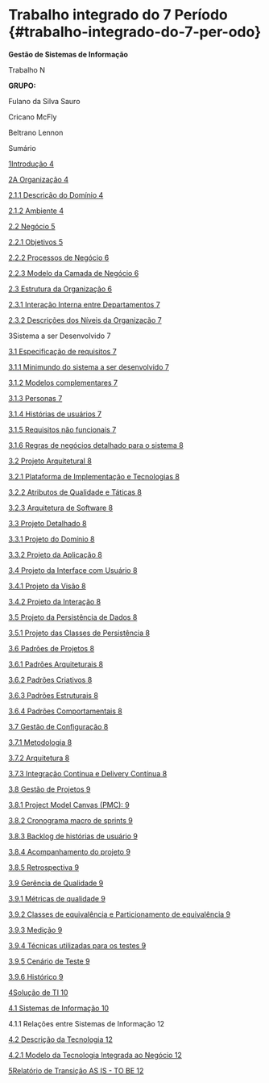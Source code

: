 # Trabalho integrado do 7 Período {#trabalho-integrado-do-7-per-odo}

**Gestão de Sistemas de Informação**

Trabalho N

**GRUPO:**

Fulano da Silva Sauro

Cricano McFly

Beltrano Lennon

Sumário

[1Introdução 4](export/introducao.md)

[2A Organização 4](export/a_organizacao/README.md)

[2.1.1 Descrição do Domínio 4](export/a_organizacao/README.md#descri-o-do-dom-nio)

[2.1.2 Ambiente 4](export/a_organizacao/README.md#ambiente)

[2.2 Negócio 5](export/a_organizacao/negocio.md)

[2.2.1 Objetivos 5](export/a_organizacao/negocio.md#objetivos)

[2.2.2 Processos de Negócio 6](export/a_organizacao/negocio.md#processos-de-neg-cio)

[2.2.3 Modelo da Camada de Negócio 6](export/a_organizacao/negocio.md#modelo-da-camada-de-neg-cio)

[2.3 Estrutura da Organização 6](export/a_organizacao/estrutura_da_organizacao.md)

[2.3.1 Interação Interna entre Departamentos 7](export/a_organizacao/estrutura_da_organizacao.md#intera-o-interna-entre-departamentos)

[2.3.2 Descrições dos Níveis da Organização 7](export/a_organizacao/estrutura_da_organizacao.md#descri-es-dos-n-veis-da-organiza-o)

3Sistema a ser Desenvolvido 7

[3.1 Especificação de requisitos 7](export/sistema_a_ser_desenvolvido/especificacao_de_requisitos.md)

[3.1.1 Minimundo do sistema a ser desenvolvido 7](export/sistema_a_ser_desenvolvido/especificacao_de_requisitos.md#minimundo-do-sistema-a-ser-desenvolvido)

[3.1.2 Modelos complementares 7](export/sistema_a_ser_desenvolvido/especificacao_de_requisitos.md#modelos-complementares)

[3.1.3 Personas 7](export/sistema_a_ser_desenvolvido/especificacao_de_requisitos.md#personas)

[3.1.4 Histórias de usuários 7](export/sistema_a_ser_desenvolvido/especificacao_de_requisitos.md#hist-rias-de-usu-rios)

[3.1.5 Requisitos não funcionais 7](export/sistema_a_ser_desenvolvido/especificacao_de_requisitos.md#requisitos-n-o-funcionais)

[3.1.6 Regras de negócios detalhado para o sistema 8](export/sistema_a_ser_desenvolvido/especificacao_de_requisitos.md#regras-de-neg-cios-detalhado-para-o-sistema)

[3.2 Projeto Arquitetural 8](export/sistema_a_ser_desenvolvido/projeto_arquitetural.md)

[3.2.1 Plataforma de Implementação e Tecnologias 8](export/sistema_a_ser_desenvolvido/projeto_arquitetural.md#plataforma-de-implementa-o-e-tecnologias)

[3.2.2 Atributos de Qualidade e Táticas 8](export/sistema_a_ser_desenvolvido/projeto_arquitetural.md#atributos-de-qualidade-e-t-ticas)

[3.2.3 Arquitetura de Software 8](export/sistema_a_ser_desenvolvido/projeto_arquitetural.md#arquitetura-de-software)

[3.3 Projeto Detalhado 8](export/sistema_a_ser_desenvolvido/projeto_detalhado.md)

[3.3.1 Projeto do Domínio 8](export/sistema_a_ser_desenvolvido/projeto_detalhado.md#projeto-do-dom-nio)

[3.3.2 Projeto da Aplicação 8](export/sistema_a_ser_desenvolvido/projeto_detalhado.md#projeto-da-aplica-o)

[3.4 Projeto da Interface com Usuário 8](export/sistema_a_ser_desenvolvido/projeto_da_interface_com_usuario.md)

[3.4.1 Projeto da Visão 8](export/sistema_a_ser_desenvolvido/projeto_da_interface_com_usuario.md#projeto-da-vis-o)

[3.4.2 Projeto da Interação 8](export/sistema_a_ser_desenvolvido/projeto_da_interface_com_usuario.md#projeto-da-intera-o)

[3.5 Projeto da Persistência de Dados 8](export/sistema_a_ser_desenvolvido/projeto_da_persistencia_de_dados.md)

[3.5.1 Projeto das Classes de Persistência 8](export/sistema_a_ser_desenvolvido/projeto_da_persistencia_de_dados.md#projeto-das-classes-de-persist-ncia)

[3.6 Padrões de Projetos 8](export/sistema_a_ser_desenvolvido/padroes_de_projetos.md)

[3.6.1 Padrões Arquiteturais 8](export/sistema_a_ser_desenvolvido/padroes_de_projetos.md#padr-es-arquiteturais)

[3.6.2 Padrões Criativos 8](export/sistema_a_ser_desenvolvido/padroes_de_projetos.md#padr-es-criativos)

[3.6.3 Padrões Estruturais 8](export/sistema_a_ser_desenvolvido/padroes_de_projetos.md#padr-es-estruturais)

[3.6.4 Padrões Comportamentais 8](export/sistema_a_ser_desenvolvido/padroes_de_projetos.md#padr-es-comportamentais)

[3.7 Gestão de Configuração 8](export/sistema_a_ser_desenvolvido/gestao_de_configuracao.md)

[3.7.1 Metodologia 8](export/sistema_a_ser_desenvolvido/gestao_de_configuracao.md#metodologia)

[3.7.2 Arquitetura 8](export/sistema_a_ser_desenvolvido/gestao_de_configuracao.md#arquitetura)

[3.7.3 Integração Contínua e Delivery Contínua 8](export/sistema_a_ser_desenvolvido/gestao_de_configuracao.md#integra-o-cont-nua-e-delivery-cont-nua)

[3.8 Gestão de Projetos 9](export/sistema_a_ser_desenvolvido/gestao_de_projetos.md)

[3.8.1 Project Model Canvas (PMC): 9](export/sistema_a_ser_desenvolvido/gestao_de_projetos.md#project-model-canvas-pmc)

[3.8.2 Cronograma macro de sprints 9](export/sistema_a_ser_desenvolvido/gestao_de_projetos.md#cronograma-macro-de-sprints)

[3.8.3 Backlog de histórias de usuário 9](export/sistema_a_ser_desenvolvido/gestao_de_projetos.md#backlog-de-hist-rias-de-usu-rio)

[3.8.4 Acompanhamento do projeto 9](export/sistema_a_ser_desenvolvido/gestao_de_projetos.md#acompanhamento-do-projeto)

[3.8.5 Retrospectiva 9](export/sistema_a_ser_desenvolvido/gestao_de_projetos.md#retrospectiva)

[3.9 Gerência de Qualidade 9](export/sistema_a_ser_desenvolvido/gerencia_de_qualidade.md)

[3.9.1 Métricas de qualidade 9](export/sistema_a_ser_desenvolvido/gerencia_de_qualidade.md#m-tricas-de-qualidade)

[3.9.2 Classes de equivalência e Particionamento de equivalência 9](export/sistema_a_ser_desenvolvido/gerencia_de_qualidade.md#classes-de-equival-ncia-e-particionamento-de-equival-ncia)

[3.9.3 Medição 9](export/sistema_a_ser_desenvolvido/gerencia_de_qualidade.md#medi-o)

[3.9.4 Técnicas utilizadas para os testes 9](export/sistema_a_ser_desenvolvido/gerencia_de_qualidade.md#t-cnicas-utilizadas-para-os-testes)

[3.9.5 Cenário de Teste 9](export/sistema_a_ser_desenvolvido/gerencia_de_qualidade.md#cen-rio-de-teste)

[3.9.6 Histórico 9](export/sistema_a_ser_desenvolvido/gerencia_de_qualidade.md#hist-rico)

[4Solução de TI 10](export/solucao_de_ti/README.md)

[4.1 Sistemas de Informação 10](export/solucao_de_ti/sistemas_de_informacao.md)

4.1.1 Relações entre Sistemas de Informação 12

[4.2 Descrição da Tecnologia 12](export/solucao_de_ti/descricao_da_tecnologia.md)

[4.2.1 Modelo da Tecnologia Integrada ao Negócio 12](export/solucao_de_ti/descricao_da_tecnologia.md#modelo-da-tecnologia-integrada-ao-neg-cio)

[5Relatório de Transição AS IS - TO BE 12](export/relatorio_de_transicao_as_is_-_to_be.md)